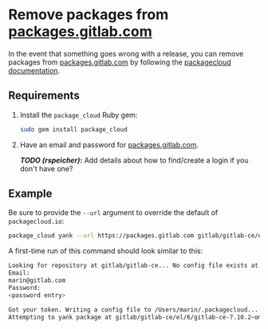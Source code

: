 # Remove packages from [packages.gitlab.com](https://packages.gitlab.com/gitlab/)

In the event that something goes wrong with a release, you can remove packages
from [packages.gitlab.com] by following the [packagecloud documentation].

## Requirements

1. Install the `package_cloud` Ruby gem:

    ```sh
    sudo gem install package_cloud
    ```

1. Have an email and password for [packages.gitlab.com].

    ***TODO (rspeicher):*** Add details about how to find/create a login if you don't have one?

## Example

Be sure to provide the `--url` argument to override the default of
`packagecloud.io`:

```sh
package_cloud yank --url https://packages.gitlab.com gitlab/gitlab-ce/el/6 gitlab-ce-7.10.2~omnibus-1.x86_64.rpm
```

A first-time run of this command should look similar to this:

```sh
Looking for repository at gitlab/gitlab-ce... No config file exists at /Users/marin/.packagecloud. Login to create one.
Email:
marin@gitlab.com
Password:
<password entry>

Got your token. Writing a config file to /Users/marin/.packagecloud... success!
Attempting to yank package at gitlab/gitlab-ce/el/6/gitlab-ce-7.10.2~omnibus-1.x86_64.rpm...done!
```

[packages.gitlab.com]: https://packages.gitlab.com/
[packagecloud documentation]: https://packagecloud.io/docs#yank_pkg
